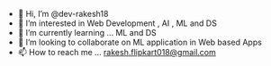 - 👋 Hi, I’m @dev-rakesh18
- 👀 I’m interested in Web Development , AI , ML and DS
- 🌱 I’m currently learning ... ML and DS
- 💞️ I’m looking to collaborate on ML application in Web based Apps
- 📫 How to reach me ... rakesh.flipkart018@gmail.com

<!---
dev-rakesh18/dev-rakesh18 is a ✨ special ✨ repository because its `README.md` (this file) appears on your GitHub profile.
You can click the Preview link to take a look at your changes.
--->
